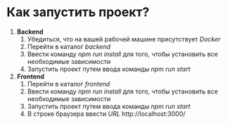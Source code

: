 # Как запустить проект?

1. **Backend**
    1. Убедиться, что на вашей рабочей машине присутствует *Docker*
    2. Перейти в каталог *backend*
    3. Ввести команду *npm run install* для того, чтобы установить все необходимые зависимости
    4. Запустить проект путем ввода команды *npm run start*
2. **Frontend**
    1. Перейти в каталог *frontend*
    2. Ввести команду *npm run install* для того, чтобы установить все необходимые зависимости
    3. Запустить проект путем ввода команды *npm run start*
    4. В строке браузера ввести *URL* http://localhost:3000/